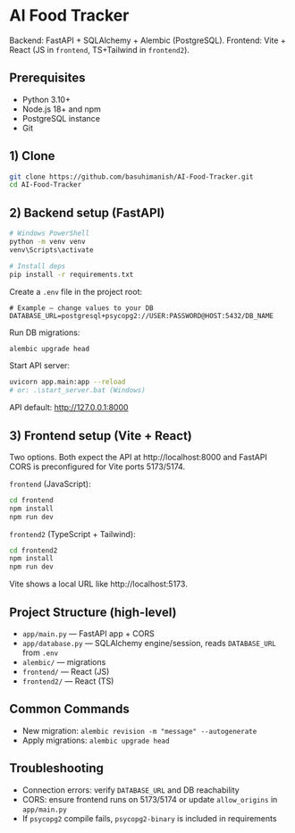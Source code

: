 # AI Food Tracker

Backend: FastAPI + SQLAlchemy + Alembic (PostgreSQL). Frontend: Vite + React (JS in `frontend`, TS+Tailwind in `frontend2`).

## Prerequisites
- Python 3.10+
- Node.js 18+ and npm
- PostgreSQL instance
- Git

## 1) Clone
```bash
git clone https://github.com/basuhimanish/AI-Food-Tracker.git
cd AI-Food-Tracker
```

## 2) Backend setup (FastAPI)
```bash
# Windows PowerShell
python -m venv venv
venv\Scripts\activate

# Install deps
pip install -r requirements.txt
```

Create a `.env` file in the project root:
```env
# Example — change values to your DB
DATABASE_URL=postgresql+psycopg2://USER:PASSWORD@HOST:5432/DB_NAME
```

Run DB migrations:
```bash
alembic upgrade head
```

Start API server:
```bash
uvicorn app.main:app --reload
# or: .\start_server.bat (Windows)
```
API default: http://127.0.0.1:8000

## 3) Frontend setup (Vite + React)
Two options. Both expect the API at http://localhost:8000 and FastAPI CORS is preconfigured for Vite ports 5173/5174.

`frontend` (JavaScript):
```bash
cd frontend
npm install
npm run dev
```

`frontend2` (TypeScript + Tailwind):
```bash
cd frontend2
npm install
npm run dev
```

Vite shows a local URL like http://localhost:5173.

## Project Structure (high-level)
- `app/main.py` — FastAPI app + CORS
- `app/database.py` — SQLAlchemy engine/session, reads `DATABASE_URL` from `.env`
- `alembic/` — migrations
- `frontend/` — React (JS)
- `frontend2/` — React (TS)

## Common Commands
- New migration: `alembic revision -m "message" --autogenerate`
- Apply migrations: `alembic upgrade head`

## Troubleshooting
- Connection errors: verify `DATABASE_URL` and DB reachability
- CORS: ensure frontend runs on 5173/5174 or update `allow_origins` in `app/main.py`
- If `psycopg2` compile fails, `psycopg2-binary` is included in requirements
